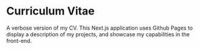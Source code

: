 # Curriculum Vitae

A verbose version of my CV. This Next.js application uses Github Pages to display a description of my projects, and showcase my capabilities in the front-end.
